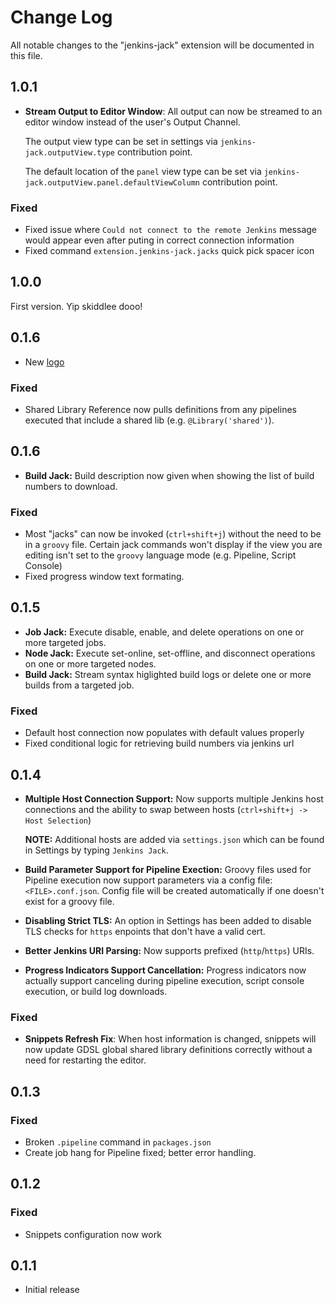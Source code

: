 # Change Log
All notable changes to the "jenkins-jack" extension will be documented in this file.

## 1.0.1

* __Stream Output to Editor Window__: All output can now be streamed to an editor window instead of the user's Output Channel.

  The output view type can be set in settings via `jenkins-jack.outputView.type` contribution point.

  The default location of the `panel` view type can be set via `jenkins-jack.outputView.panel.defaultViewColumn` contribution point.

### Fixed
* Fixed issue where `Could not connect to the remote Jenkins` message would appear even after puting in correct connection information
* Fixed command `extension.jenkins-jack.jacks` quick pick spacer icon

## 1.0.0

First version. Yip skiddlee dooo!

## 0.1.6

* New [logo](./images/logo.png)

### Fixed
* Shared Library Reference now pulls definitions from any pipelines executed that include a shared lib (e.g. `@Library('shared')`).

## 0.1.6

* __Build Jack:__ Build description now given when showing the list of build numbers to download.

### Fixed
* Most "jacks" can now be invoked (`ctrl+shift+j`) without the need to be in a `groovy` file. Certain jack commands won't display if the view you are editing isn't set to the `groovy` language mode (e.g. Pipeline, Script Console)
* Fixed progress window text formating.

## 0.1.5

* __Job Jack:__ Execute disable, enable, and delete operations on one or more targeted jobs.
* __Node Jack:__ Execute set-online, set-offline, and disconnect operations on one or more targeted nodes.
* __Build Jack:__ Stream syntax higlighted build logs or delete one or more builds from a targeted job.

### Fixed
* Default host connection now populates with default values properly
* Fixed conditional logic for retrieving build numbers via jenkins url

## 0.1.4

* __Multiple Host Connection Support:__ Now supports multiple Jenkins host connections and the ability to swap between hosts (`ctrl+shift+j -> Host Selection`)

    __NOTE:__ Additional hosts are added via `settings.json` which can be found in Settings by typing `Jenkins Jack`.

* __Build Parameter Support for Pipeline Exection:__ Groovy files used for Pipeline execution now support parameters via a config file: `<FILE>.conf.json`. Config file will be created automatically if one doesn't exist for a groovy file.

* __Disabling Strict TLS:__ An option in Settings has been added to disable TLS checks for `https` enpoints that don't have a valid cert.

* __Better Jenkins URI Parsing:__ Now supports prefixed (`http`/`https`) URIs.

* __Progress Indicators Support Cancellation:__ Progress indicators now actually support canceling during pipeline execution, script console execution, or build log downloads.

### Fixed

* __Snippets Refresh Fix__: When host information is changed, snippets will now update GDSL global shared library definitions correctly without a need for restarting the editor.

## 0.1.3

### Fixed
- Broken `.pipeline` command in `packages.json`
- Create job hang for Pipeline fixed; better error handling.

## 0.1.2

### Fixed

- Snippets configuration now work

## 0.1.1
- Initial release
